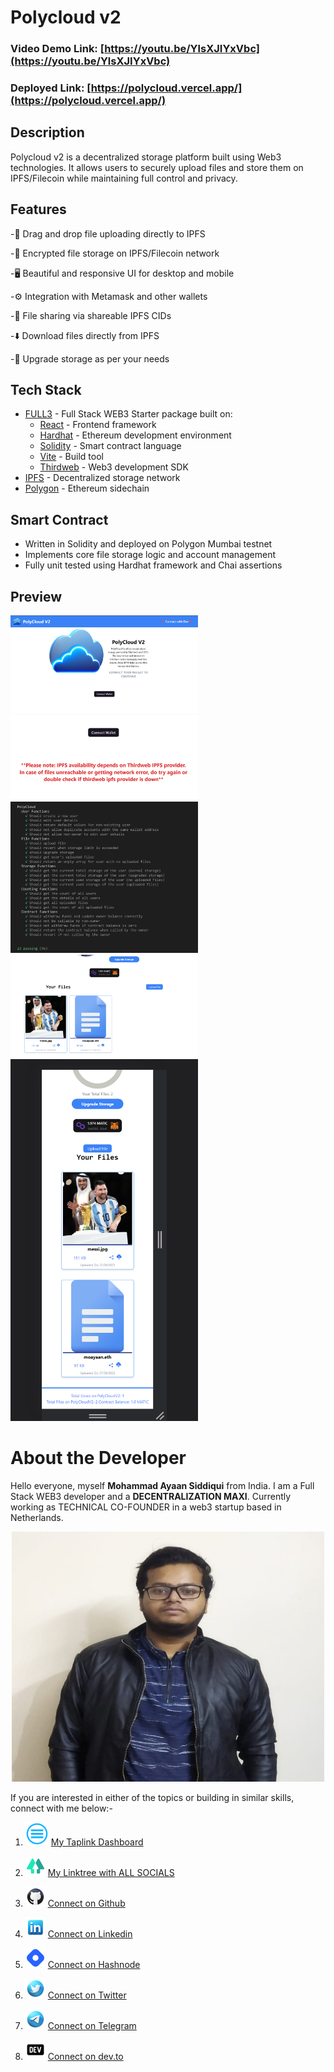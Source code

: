 # Polycloud v2

### Video Demo Link: [https://youtu.be/YlsXJIYxVbc](https://youtu.be/YlsXJIYxVbc)

### Deployed Link: [https://polycloud.vercel.app/](https://polycloud.vercel.app/) 

## Description

Polycloud v2 is a decentralized storage platform built using Web3 technologies. It allows users to securely upload files and store them on IPFS/Filecoin while maintaining full control and privacy.

## Features

-📁 Drag and drop file uploading directly to IPFS

-🔐 Encrypted file storage on IPFS/Filecoin network

-🖥️ Beautiful and responsive UI for desktop and mobile

-⚙️ Integration with Metamask and other wallets

-🤝 File sharing via shareable IPFS CIDs

-⬇️ Download files directly from IPFS

-💽 Upgrade storage as per your needs



## Tech Stack

- [FULL3](https://www.npmjs.com/package/full3) - Full Stack WEB3 Starter package built on:
  - [React](https://reactjs.org/) - Frontend framework
  - [Hardhat](https://hardhat.org/) - Ethereum development environment 
  - [Solidity](https://docs.soliditylang.org/) - Smart contract language
  - [Vite](https://vitejs.dev/) - Build tool
  - [Thirdweb](https://thirdweb.com/) - Web3 development SDK
- [IPFS](https://ipfs.io/) - Decentralized storage network  
- [Polygon](https://polygon.technology/) - Ethereum sidechain

## Smart Contract

- Written in Solidity and deployed on Polygon Mumbai testnet
- Implements core file storage logic and account management
- Fully unit tested using Hardhat framework and Chai assertions



## Preview

<img src="../public/PolyCloudv2_1.png" width="300"> <img src="../public/PolyCloudv2_2.png" width="300"> <img src="../public/PolyCloudv2_3.png" width="300"> <img src="../public/PolyCloudv2_4.png" width="300"> <img src="../public/PolyCloudv2_5.png" width="300"> 

# About the Developer

Hello everyone, myself **Mohammad Ayaan Siddiqui** from India. I am a Full Stack WEB3 developer and a **DECENTRALIZATION MAXI**. Currently working as TECHNICAL CO-FOUNDER in a web3 startup based in Netherlands.


<p align="center">
<img src="../public/profile.jpg" alt="profile" style="height: 400px; width:500px;"/>
</p>

If you are interested in either of the topics or building in similar skills, connect with me below:-

1.  ![Alt text](../public/taplink.png "Taplink") [My Taplink Dashboard](https://moayaan.taplink.ws/)


2. ![Alt text](../public/linktree.png "linktree") [My Linktree with ALL SOCIALS](https://linktr.ee/ayaaneth)
3. ![Alt text](../public/github.png "github") [Connect on Github](https://github.com/moayaan1911)
4. ![Alt text](../public/linkedin.png "linkedin") [Connect on Linkedin](www.linkedin.com/in/ayaaneth)
5. ![Alt text](../public/hashnode.png "dev") [Connect on Hashnode](https://moayaan.hashnode.dev/)
6. ![Alt text](../public/twitter.png "twitter") [Connect on Twitter](https://www.twitter.com/usdisshitcoin)
7. ![Alt text](../public/telegram.png "telegram") [Connect on Telegram](https://t.me/usdisshitcoin)
8. ![Alt text](../public/dev.png "dev") [Connect on dev.to](https://dev.to/moayaan1911)